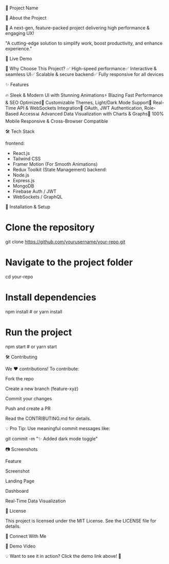 🚀 Project Name






🌟 About the Project

🚀 A next-gen, feature-packed project delivering high performance & engaging UX!

"A cutting-edge solution to simplify work, boost productivity, and enhance experience."

🚀 Live Demo



📌 Why Choose This Project?
✅ High-speed performance✅ Interactive & seamless UI✅ Scalable & secure backend✅ Fully responsive for all devices

✨ Features

🔥 Sleek & Modern UI with Stunning Animations⚡ Blazing Fast Performance & SEO Optimized🎨 Customizable Themes, Light/Dark Mode Support📡 Real-Time API & WebSockets Integration🔐 OAuth, JWT Authentication, Role-Based Access📊 Advanced Data Visualization with Charts & Graphs🎯 100% Mobile Responsive & Cross-Browser Compatible

🛠️ Tech Stack

frontend:
  - React.js
  - Tailwind CSS
  - Framer Motion (For Smooth Animations)
  - Redux Toolkit (State Management)
backend:
  - Node.js
  - Express.js
  - MongoDB
  - Firebase Auth / JWT
  - WebSockets / GraphQL

🚀 Installation & Setup

# Clone the repository
git clone https://github.com/yourusername/your-repo.git

# Navigate to the project folder
cd your-repo

# Install dependencies
npm install  # or yarn install

# Run the project
npm start  # or yarn start

🛠️ Contributing

We ❤️ contributions! To contribute:

Fork the repo

Create a new branch (feature-xyz)

Commit your changes

Push and create a PR

Read the CONTRIBUTING.md for details.

💡 Pro Tip: Use meaningful commit messages like:

git commit -m "✨ Added dark mode toggle"

📷 Screenshots

Feature

Screenshot

Landing Page



Dashboard



Real-Time Data Visualization



📜 License

This project is licensed under the MIT License. See the LICENSE file for details.

💬 Connect With Me



🎥 Demo Video



💡 Want to see it in action? Click the demo link above! 🚀

